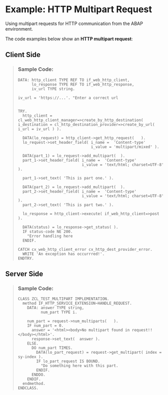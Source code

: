 <!-- loio4e3cc67a25064958a8661f1cd614d329 -->

# Example: HTTP Multipart Request

Using multipart requests for HTTP communication from the ABAP environment.

The code examples below show an **HTTP multipart request**:



<a name="loio4e3cc67a25064958a8661f1cd614d329__section_afy_k5l_mnb"/>

## Client Side

> ### Sample Code:  
> ```lang-abap
> DATA: http_client TYPE REF TO if_web_http_client,
>       lo_response TYPE REF TO if_web_http_response,
>       iv_url TYPE string.
>  
> iv_url = 'https://...'. "Enter a correct url
>  
>  
> TRY.
>   http_client = cl_web_http_client_manager=>create_by_http_destination( i_destination = cl_http_destination_provider=>create_by_url( i_url = iv_url ) ).
>  
>   DATA(lo_request) = http_client->get_http_request(   ).
>   lo_request->set_header_field( i_name =  'Content-type'
>                                 i_value = 'multipart/mixed' ).
>  
>   DATA(part_1) = lo_request->add_multipart(  ).
>   part_1->set_header_field( i_name =  'Content-type'
>                             i_value = 'text/html; charset=UTF-8' ).
>  
>   part_1->set_text( 'This is part one.' ).
>  
>   DATA(part_2) = lo_request->add_multipart(  ).
>   part_2->set_header_field( i_name =  'Content-type'
>                             i_value = 'text/html; charset=UTF-8' ).
>   part_2->set_text( 'This is part two.' ).
>  
>   lo_response = http_client->execute( if_web_http_client=>post ).
>  
>   DATA(status) = lo_response->get_status( ).
>   IF status-code NE 200.
>     "Error handling here
>   ENDIF.
>  
> CATCH cx_web_http_client_error cx_http_dest_provider_error.
>   WRITE 'An exception has occurrred!'.
> ENDTRY.
> 
> ```



<a name="loio4e3cc67a25064958a8661f1cd614d329__section_fwk_45l_mnb"/>

## Server Side

> ### Sample Code:  
> ```lang-abap
> CLASS ZCL_TEST_MULTIPART IMPLEMENTATION.
>   method IF_HTTP_SERVICE_EXTENSION~HANDLE_REQUEST.
>     DATA: answer TYPE string,
>           num_part TYPE i.
>  
>     num_part = request->num_multiparts(   ).
>     IF num_part = 0.
>       answer = '<html><body>No multipart found in request!!</body></html>'.
>       response->set_text(  answer ).
>     ELSE.
>       DO num_part TIMES.
>         DATA(lo_part_request) = request->get_multipart( index = sy-index ).
>         IF lo_part_request IS BOUND.
>           "Do something here with this part.
>         ENDIF.
>       ENDDO.
>     ENDIF.
>   endmethod.
> ENDCLASS.
> 
> ```

